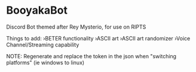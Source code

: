 # BooyakaBot
Discord Bot themed after Rey Mysterio, for use on RIPTS

Things to add:
›BETER functionality
›ASCII art
›ASCII art randomizer
›Voice Channel/Streaming capability

NOTE: Regenerate and replace the token in the json when "switching platforms" (ie windows to linux)
